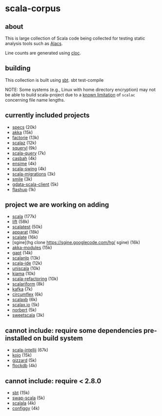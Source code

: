 # scala-corpus #
## about ##
This is large collection of Scala code being collected for testing static analysis tools such as [Alacs](https://github.com/alacscala/alacs).

Line counts are generated using [cloc](http://cloc.sourceforge.net/).

## building  ##
This collection is built using [sbt](http://code.google.com/p/simple-build-tool/).
    sbt test-compile

NOTE: Some systems (e.g., Linux with home directory encryption) may not be able to build scala-project due to a [known limitation](http://lampsvn.epfl.ch/trac/scala/ticket/3623) of `scalac` concerning file name lengths.

## currently included projects ##
* [specs](http://code.google.com/p/specs/source/checkout) (20k)
* [akka](https://github.com/jboner/akka) (15k)
* [factorie](http://code.google.com/p/factorie/source/checkout) (13k)
* [scalaz](https://github.com/scalaz/scalaz) (12k)
* [squeryl](https://github.com/max-l/Squeryl)  (9k)
* [scala-query](https://github.com/szeiger/scala-query) (7k)
* [casbah](https://github.com/mongodb/casbah) (4k)
* [ensime](https://github.com/aemoncannon/ensime) (4k)
* [scala-swing](https://github.com/ingoem/scala-swing) (4k)
* [scala-migrations](http://code.google.com/p/scala-migrations/source/checkout) (3k)
* [smile](https://github.com/robey/smile) (3k)
* [gdata-scala-client](http://code.google.com/p/gdata-scala-client/source/checkout) (5k)
* [flashup](https://github.com/ymasory/Flashup) (1k)

## project we are working on adding ##
* [scala](https://github.com/scala/scala) (177k)
* [lift](https://github.com/lift/lift) (58k)
* [scalatest](http://www.scalatest.org/download) (50k)
* [apparat](http://code.google.com/p/apparat/source/checkout) (18k)
* [scalate](https://github.com/scalate/scalate) (16k)
* [sgine](hg clone https://sgine.googlecode.com/hg/ sgine) (16k)
* [akka-modules](https://github.com/jboner/akka-modules) (15k)
* [gapt](http://code.google.com/p/gapt/source/checkout) (14k)
* [scalanlp](https://github.com/dlwh/scalanlp-core) (13k)
* [scala-ide](http://www.assembla.com/wiki/show/scala-ide/Source_Code) (12k)
* [uniscala](http://uniscala.net/mvn/source-repository.html) (10k)
* [kiama](http://code.google.com/p/kiama/source/checkout) (10k)
* [scala-refactoring](http://www.assembla.com/code/scala-refactoring/git/nodes?rev=master) (10k)
* [scalariform](https://github.com/mdr/scalariform) (8k)
* [kafka](https://github.com/kafka-dev/kafka) (7k)
* [circumflex](https://github.com/inca/circumflex) (6k)
* [scalaxb](https://github.com/eed3si9n/scalaxb) (6k)
* [scalax.io](https://github.com/eengbrec/Scalax.IO) (5k)
* [norbert](https://github.com/rhavyn/norbert) (5k)
* [sweetscala](http://code.google.com/p/sweetscala/source/checkout) (3k)

## cannot include: require some dependencies pre-installed on build system ##
* [scala-intellij](http://git.jetbrains.org/?p=idea/scala-plugin.git) (67k)
* [kojo](http://code.google.com/p/kojo/source/checkout) (15k)
* [gizzard](https://github.com/twitter/gizzard) (5k)
* [flockdb](https://github.com/twitter/flockdb) (4k)

## cannot include: require < 2.8.0 ##
* [sbt](http://code.google.com/p/simple-build-tool/source/checkout) (15k)
* [swap-scala](http://code.google.com/p/swap-scala/source/checkout) (5k)
* [scalala](http://code.google.com/p/scalala/source/checkout) (4k)
* [configgy](https://github.com/robey/configgy) (4k)


